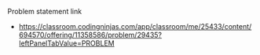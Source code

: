 Problem statement link
 - https://classroom.codingninjas.com/app/classroom/me/25433/content/694570/offering/11358586/problem/29435?leftPanelTabValue=PROBLEM